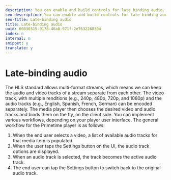 ```yaml
---
description: You can enable and build controls for late binding audio.
seo-description: You can enable and build controls for late binding audio.
seo-title: Late-binding audio
title: Late-binding audio
uuid: 60030315-9178-46a8-971f-2e7632268304
index: n
internal: n
snippet: y
translate: y
---
```


# Late-binding audio

The HLS standard allows multi-format streams, which means we can keep the audio and video tracks of a stream separate from each other. The video track, with multiple renditions (e.g., 240p, 480p, 720p, and 1080p) and the audio tracks (e.g., English, Spanish, French, German) can be encoded separately. The media player then chooses the desired video and audio tracks and binds them on the fly, on the client side.
You can implement various workflows, depending on your player user interface. The general workflow for the Primetime player is as follows:

1. When the end user selects a video, a list of available audio tracks for that media item is populated.
1. When the user taps the Settings button on the UI, the audio track options are displayed.
1. When an audio track is selected, the track becomes the active audio track.
1. The end user can tap the Settings button to switch back to the original audio track.

